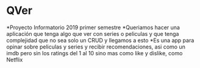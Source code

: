 # QVer
*Proyecto Informatorio 2019 primer semestre 
*Queriamos hacer una aplicación que tenga algo que ver con series o peliculas y que tenga complejidad que no sea solo un CRUD y llegamos a esto
*Es una app para opinar sobre peliculas y series y recibir recomendaciones, asi como un imdb pero sin los ratings del 1 al 10 sino mas como like y dislike, como Netflix
